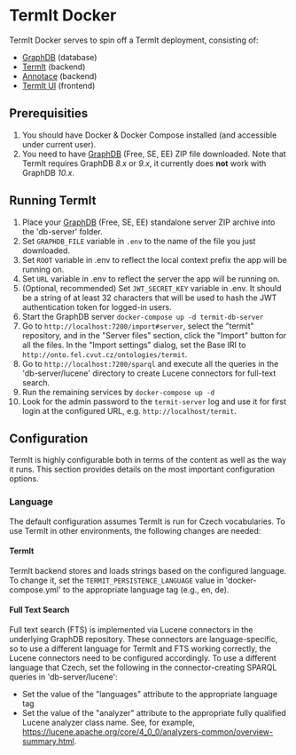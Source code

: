 # TermIt Docker
TermIt Docker serves to spin off a TermIt deployment, consisting of:

- [GraphDB](https://www.ontotext.com/products/graphdb/) (database)
- [TermIt](https://github.com/kbss-cvut/termit) (backend)
- [Annotace](https://github.com/kbss-cvut/annotace) (backend)
- [TermIt UI](https://github.com/kbss-cvut/termit-ui) (frontend)

## Prerequisities
1. You should have Docker & Docker Compose installed (and accessible under current user).
2. You need to have [GraphDB](https://www.ontotext.com) (Free, SE, EE) ZIP file downloaded. Note that TermIt requires GraphDB *8.x* or *9.x*, it currently does **not** work with GraphDB *10.x*.


## Running TermIt
1. Place your [GraphDB](https://www.ontotext.com) (Free, SE, EE) standalone server ZIP archive into the 'db-server' folder.
2. Set `GRAPHDB_FILE` variable in `.env` to the name of the file you just downloaded. 
3. Set `ROOT` variable in .env to reflect the local context prefix the app will be running on.
4. Set `URL` variable in .env to reflect the server the app will be running on.
5. (Optional, recommended) Set `JWT_SECRET_KEY` variable in .env. It should be a string of at least 32 characters that will be used to hash the JWT authentication token for logged-in users.
6. Start the GraphDB server
   `docker-compose up -d termit-db-server`
7. Go to `http://localhost:7200/import#server`, select the "termit" repository, and in the "Server files" section, click the "Import" button for all the files. In the "Import settings" dialog, set the Base IRI to `http://onto.fel.cvut.cz/ontologies/termit`.
8. Go to `http://localhost:7200/sparql` and execute all the queries in the 'db-server/lucene' directory to create Lucene connectors for full-text search.
9. Run the remaining services by
    `docker-compose up -d`
10. Look for the admin password to the `termit-server` log and use it for first login at the configured URL, e.g. `http://localhost/termit`.

## Configuration

TermIt is highly configurable both in terms of the content as well as the way it runs. This section provides details on the most important configuration options.

### Language

The default configuration assumes TermIt is run for Czech vocabularies. To use TermIt in other environments, the following changes are needed:

#### TermIt

TermIt backend stores and loads strings based on the configured language. To change it, set the `TERMIT_PERSISTENCE_LANGUAGE` value in 'docker-compose.yml' to the appropriate language tag (e.g., en, de).

#### Full Text Search

Full text search (FTS) is implemented via Lucene connectors in the underlying GraphDB repository. These connectors are language-specific, so to use a different language for TermIt and FTS working correctly, the Lucene connectors need to be configured accordingly. To use a different language that Czech, set the following in the connector-creating SPARQL queries in 'db-server/lucene':

- Set the value of the "languages" attribute to the appropriate language tag
- Set the value of the "analyzer" attribute to the appropriate fully qualified Lucene analyzer class name. See, for example, https://lucene.apache.org/core/4_0_0/analyzers-common/overview-summary.html.

